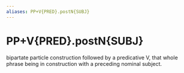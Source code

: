 ```yaml
---
aliases: PP+V{PRED}.postN{SUBJ}
---
```

# PP+V{PRED}.postN{SUBJ}

bipartate particle construction followed by a predicative V, that whole phrase being in construction with a preceding nominal subject.